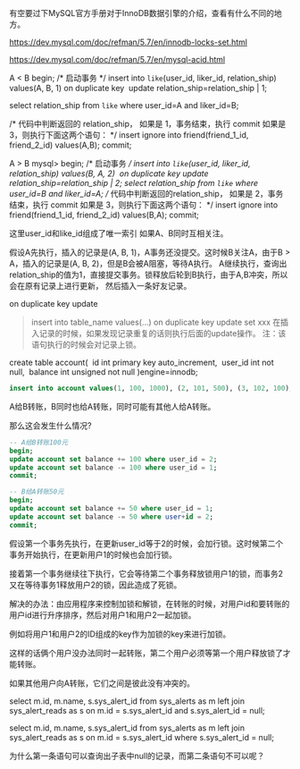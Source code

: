 有空要过下MySQL官方手册对于InnoDB数据引擎的介绍，查看有什么不同的地方。



https://dev.mysql.com/doc/refman/5.7/en/innodb-locks-set.html

https://dev.mysql.com/doc/refman/5.7/en/mysql-acid.html









A < B
begin; /* 启动事务 */
insert into `like`(user_id, liker_id, relation_ship) values(A, B, 1) on duplicate key
​     update relation_ship=relation_ship | 1;

select relation_ship from `like` where user_id=A and liker_id=B;

/* 代码中判断返回的 relation_ship，
  如果是 1，事务结束，执行 commit
  如果是 3，则执行下面这两个语句：
  */
insert ignore into friend(friend_1_id, friend_2_id) values(A,B);
commit;

A > B
mysql> begin; /* 启动事务 */
insert into `like`(user_id, liker_id, relation_ship) values(B, A, 2) 
​    on duplicate key update relation_ship=relation_ship | 2;
select relation_ship from `like` where user_id=B and liker_id=A;
/*
  代码中判断返回的relation_ship，
  如果是 2，事务结束，执行 commit
  如果是 3，则执行下面这两个语句：
*/
insert ignore into friend(friend_1_id, friend_2_id) values(B,A);
commit;


这里user_id和like_id组成了唯一索引
如果A、B同时互相关注。

假设A先执行，插入的记录是(A, B, 1)，A事务还没提交。这时候B关注A，由于B > A，插入的记录是(A, B, 2)，但是B会被A阻塞，等待A执行。
A继续执行，查询出relation_ship的值为1，直接提交事务。锁释放后轮到B执行，由于A,B冲突，所以会在原有记录上进行更新，
然后插入一条好友记录。








on duplicate key update
> insert into table_name values(...) on duplicate key update set xxx
> 在插入记录的时候，如果发现记录重复的话则执行后面的update操作。
> 注：该语句执行的时候会对记录上锁。



create table account(
​    id int primary key auto_increment,
​    user_id int not null,
​    balance int unsigned not null
)engine=innodb;

```sql
insert into account values(1, 100, 1000), (2, 101, 500), (3, 102, 100);
```



A给B转账，B同时也给A转账，同时可能有其他人给A转账。

那么这会发生什么情况?

```sql
-- A给B转账100元
begin;
update account set balance += 100 where user_id = 2;
update account set balance -= 100 where user_id = 1;
commit;

-- B给A转账50元
begin;
update account set balance += 50 where user_id = 1;
update account set balance -= 50 where user+id = 2;
commit;
```

假设第一个事务先执行，在更新user_id等于2的时候，会加行锁。这时候第二个事务开始执行，在更新用户1的时候也会加行锁。

接着第一个事务继续往下执行，它会等待第二个事务释放锁用户1的锁，而事务2又在等待事务1释放用户2的锁，因此造成了死锁。



解决的办法：由应用程序来控制加锁和解锁，在转账的时候，对用户id和要转账的用户id进行升序排序，然后对用户1和用户2一起加锁。

例如将用户1和用户2的ID组成的key作为加锁的key来进行加锁。

这样的话俩个用户没办法同时一起转账，第二个用户必须等第一个用户释放锁了才能转账。



如果其他用户向A转账，它们之间是彼此没有冲突的。









































select m.id, m.name, s.sys_alert_id from sys_alerts as m
	left join sys_alert_reads as s on m.id = s.sys_alert_id and s.sys_alert_id = null;

select m.id, m.name, s.sys_alert_id from sys_alerts as m
	left join sys_alert_reads as s on m.id = s.sys_alert_id
	where s.sys_alert_id = null;

为什么第一条语句可以查询出子表中null的记录，而第二条语句不可以呢？



